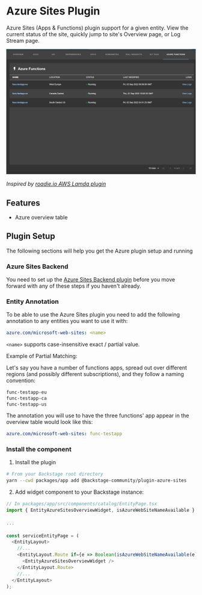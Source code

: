 # Azure Sites Plugin

Azure Sites (Apps & Functions) plugin support for a given entity. View the current status of the site, quickly jump to site's Overview page, or Log Stream page.

![preview of Azure table](docs/functions-table.png)

_Inspired by [roadie.io AWS Lamda plugin](https://roadie.io/backstage/plugins/aws-lambda/)_

## Features

- Azure overview table

## Plugin Setup

The following sections will help you get the Azure plugin setup and running

### Azure Sites Backend

You need to set up the [Azure Sites Backend plugin](https://github.com/backstage/backstage/tree/master/plugins/azure-sites-backend) before you move forward with any of these steps if you haven't already.

### Entity Annotation

To be able to use the Azure Sites plugin you need to add the following annotation to any entities you want to use it with:

```yaml
azure.com/microsoft-web-sites: <name>
```

`<name>` supports case-insensitive exact / partial value.

Example of Partial Matching:

Let's say you have a number of functions apps, spread out over different regions (and possibly different subscriptions), and they follow a naming convention:

```
func-testapp-eu
func-testapp-ca
func-testapp-us
```

The annotation you will use to have the three functions' app appear in the overview table would look like this:

```yaml
azure.com/microsoft-web-sites: func-testapp
```

### Install the component

1. Install the plugin

```sh
# From your Backstage root directory
yarn --cwd packages/app add @backstage-community/plugin-azure-sites
```

2. Add widget component to your Backstage instance:

```ts
// In packages/app/src/components/catalog/EntityPage.tsx
import { EntityAzureSitesOverviewWidget, isAzureWebSiteNameAvailable } from '@backstage-community/plugin-azure-sites';

...

const serviceEntityPage = (
  <EntityLayout>
    //...
    <EntityLayout.Route if={e => Boolean(isAzureWebSiteNameAvailable(e))} path="/azure" title="Azure">
      <EntityAzureSitesOverviewWidget />
    </EntityLayout.Route>
    //...
  </EntityLayout>
);
```
